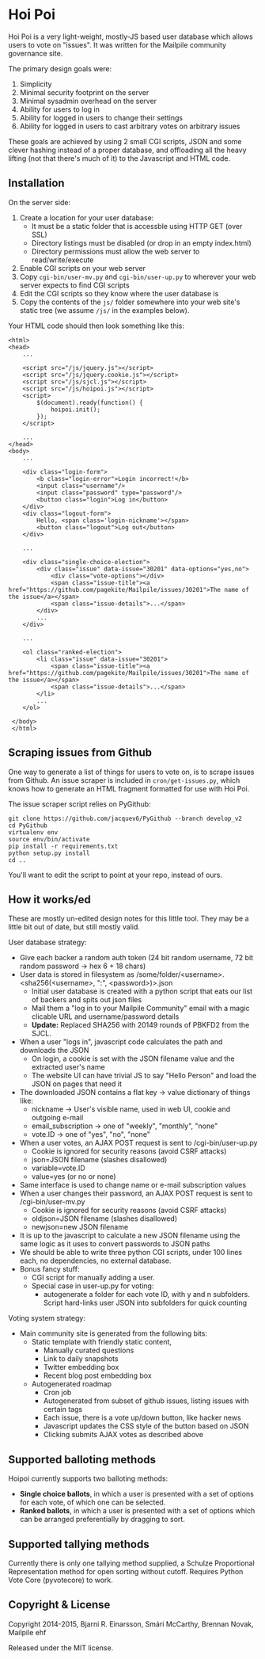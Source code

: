 # Hoi Poi

Hoi Poi is a very light-weight, mostly-JS based user database which allows
users to vote on "issues". It was written for the Mailpile community
governance site.

The primary design goals were:

1. Simplicity
2. Minimal security footprint on the server
3. Minimal sysadmin overhead on the server
4. Ability for users to log in
5. Ability for logged in users to change their settings
6. Ability for logged in users to cast arbitrary votes on arbitrary issues

These goals are achieved by using 2 small CGI scripts, JSON and some clever
hashing instead of a proper database, and offloading all the heavy lifting
(not that there's much of it) to the Javascript and HTML code.


## Installation

On the server side:

1. Create a location for your user database:
   * It must be a static folder that is accessble using HTTP GET (over SSL)
   * Directory listings must be disabled (or drop in an empty index.html)
   * Directory permissions must allow the web server to read/write/execute
2. Enable CGI scripts on your web server
3. Copy `cgi-bin/user-mv.py` and `cgi-bin/user-up.py` to wherever your
   web server expects to find CGI scripts
4. Edit the CGI scripts so they know where the user database is
5. Copy the contents of the `js/` folder somewhere into your web site's
   static tree (we assume `/js/` in the examples below).


Your HTML code should then look something like this:

    <html>
    <head>
        ...

        <script src="/js/jquery.js"></script>
        <script src="/js/jquery.cookie.js"></script>
        <script src="/js/sjcl.js"></script>
        <script src="/js/hoipoi.js"></script>
        <script>
            $(document).ready(function() {
                hoipoi.init();
            });
        </script>

        ...
    </head>
    <body>
        ...

        <div class="login-form">
            <b class="login-error">Login incorrect!</b>
            <input class="username"/>
            <input class="password" type="password"/>
            <button class="login">Log in</button>
        </div>
        <div class="logout-form">
            Hello, <span class='login-nickname'></span>
            <button class="logout">Log out</button>
        </div>

        ...

        <div class="single-choice-election">
            <div class="issue" data-issue="30201" data-options="yes,no">
                <div class="vote-options"></div>
                <span class="issue-title"><a href="https://github.com/pagekite/Mailpile/issues/30201">The name of the issue</a></span>
                <span class="issue-details">...</span>
            </div>
            ...
        </div>

        ...

        <ol class="ranked-election">
            <li class="issue" data-issue="30201">
                <span class="issue-title"><a href="https://github.com/pagekite/Mailpile/issues/30201">The name of the issue</a></span>
                <span class="issue-details">...</span>
            </li>
            ...
        </ol>

     </body>
     </html>


## Scraping issues from Github

One way to generate a list of things for users to vote on, is to scrape
issues from Github.  An issue scraper is included in `cron/get-issues.py`,
which knows how to generate an HTML fragment formatted for use with Hoi Poi.

The issue scraper script relies on PyGithub:

    git clone https://github.com/jacquev6/PyGithub --branch develop_v2
    cd PyGithub
    virtualenv env
    source env/bin/activate
    pip install -r requirements.txt
    python setup.py install
    cd ..

You'll want to edit the script to point at your repo, instead of ours.


## How it works/ed

These are mostly un-edited design notes for this little tool. They may be
a little bit out of date, but still mostly valid.

User database strategy:

* Give each backer a random auth token (24 bit random username, 72 bit random password -> hex 6 + 18 chars)
* User data is stored in filesystem as /some/folder/&lt;username>.&lt;sha256(&lt;username>, ":", &lt;password>)>.json
   * Initial user database is created with a python script that eats our list of backers and spits out json files
   * Mail them a "log in to your Mailpile Community" email with a magic clicable URL and username/password details
   * **Update:** Replaced SHA256 with 20149 rounds of PBKFD2 from the SJCL.
* When a user "logs in", javascript code calculates the path and downloads the JSON
   * On login, a cookie is set with the JSON filename value and the extracted user's name
   * The website UI can have trivial JS to say "Hello Person" and load the JSON on pages that need it
* The downloaded JSON contains a flat key -> value dictionary of things like:
    * nickname -> User's visible name, used in web UI, cookie and outgoing e-mail
    * email_subscription -> one of "weekly", "monthly", "none"
    * vote.ID -> one of "yes", "no", "none"
* When a user votes, an AJAX POST request is sent to /cgi-bin/user-up.py
    * Cookie is ignored for security reasons (avoid CSRF attacks)
    * json=JSON filename (slashes disallowed)
    * variable=vote.ID
    * value=yes (or no or none)
* Same interface is used to change name or e-mail subscription values
* When a user changes their password, an AJAX POST request is sent to /cgi-bin/user-mv.py
    * Cookie is ignored for security reasons (avoid CSRF attacks)
    * oldjson=JSON filename (slashes disallowed)
    * newjson=new JSON filename
* It is up to the javascript to calculate a new JSON filename using the same logic as it uses to convert passwords to JSON paths
* We should be able to write three python CGI scripts, under 100 lines each, no dependencies, no external database.
* Bonus fancy stuff:
   * CGI script for manually adding a user.
   * Special case in user-up.py for voting:
      * autogenerate a folder for each vote ID, with y and n subfolders. Script hard-links user JSON into subfolders for quick counting

Voting system strategy:

* Main community site is generated from the following bits:
   * Static template with friendly static content,
      * Manually curated questions
      * Link to daily snapshots
      * Twitter embedding box
      *  Recent blog post embedding box
   * Autogenerated roadmap
      * Cron job
      * Autogenerated from subset of github issues, listing issues with certain tags
      * Each issue, there is a vote up/down button, like hacker news
      * Javascript updates the CSS style of the button based on JSON
      * Clicking submits AJAX votes as described above


## Supported balloting methods

Hoipoi currently supports two balloting methods:

 * **Single choice ballots**, in which a user is presented with a set of options for each vote, of which one can be selected.
 * **Ranked ballots**, in which a user is presented with a set of options which can be arranged preferentially by dragging to sort.

## Supported tallying methods

Currently there is only one tallying method supplied, a Schulze Proportional Representation method for open sorting without cutoff. Requires Python Vote Core (pyvotecore) to work.


## Copyright & License

Copyright 2014-2015, Bjarni R. Einarsson, Smári McCarthy, Brennan Novak, Mailpile ehf

Released under the MIT license.
